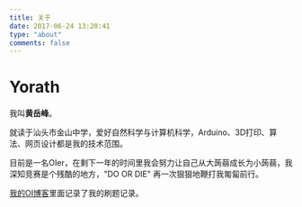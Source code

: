 ```yaml
---
title: 关于
date: 2017-06-24 13:20:41
type: "about"
comments: false
---
```


# Yorath

我叫**黄岳峰**。

就读于汕头市金山中学，爱好自然科学与计算机科学，Arduino、3D打印、算法、网页设计都是我的技术范围。

目前是一名OIer，在剩下一年的时间里我会努力让自己从大蒟蒻成长为小蒟蒻，我深知竞赛是个残酷的地方，"DO OR DIE" 再一次狠狠地鞭打我匍匐前行。

[我的OI博客](http://www.yorath.cn)里面记录了我的刷题记录。